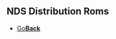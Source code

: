 ## NDS Distribution Roms


<onebutton>
<ul>
            <li><a href="../">Go<strong>Back</strong></a></li>
          </ul>
</onebutton>
